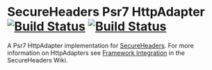 # SecureHeaders Psr7 HttpAdapter [![Build Status](https://travis-ci.org/SecureHeaders/Psr7Adapter.svg?branch=master)](https://travis-ci.org/SecureHeaders/Psr7Adapter) [![Build Status](https://ci.appveyor.com/api/projects/status/github/secureheaders/psr7adapter?branch=master&svg=true&retina=true)](https://ci.appveyor.com/project/aidantwoods/psr7adapter)
A Psr7 HttpAdapter implementation for [SecureHeaders](https://github.com/aidantwoods/SecureHeaders). For more information on HttpAdapters see [Framework Integration](https://github.com/aidantwoods/SecureHeaders/wiki/Framework-Integration) in the SecureHeaders Wiki.

